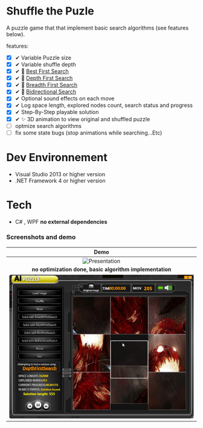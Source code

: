 # Shuffle the Puzle

A puzzle game that that implement basic search algorithms (see features below).

features:

- [x] ✔ Variable Puzzle size
- [x] ✔ Variable shuffle depth
- [x] ✔ 🔎 [Best First Search](https://en.wikipedia.org/wiki/Best-first_search)
- [x] ✔ 🔎 [Depth First Search](https://en.wikipedia.org/wiki/Depth-first_search)
- [x] ✔ 🔎 [Breadth First Search](https://en.wikipedia.org/wiki/Breadth-first_search)
- [x] ✔ 🔎 [Bidirectional Search](https://en.wikipedia.org/wiki/Bidirectional_search)
- [x] ✔ Optional sound effects on each move
- [x] ✔ Log space length, explored nodes count, search status and progress
- [x] ✔ Step-By-Step playable solution
- [x] ✔ ✨ 3D animation to view original and shuffled puzzle
- [ ] optmize search algorithms
- [ ] fix some state bugs (stop animations while searching...Etc)

# Dev Environnement

- Visual Studio 2013 or higher version
- .NET Framework 4 or higher version

# Tech

- C# , WPF
  **no external dependencies**

### Screenshots and demo

|                         **Demo**                         |
| :------------------------------------------------------: |
|          ![Presentation](/screenshots/demo.gif)          |
| **no optimization done, basic algorithm implementation** |
|          ![structure](/screenshots/solving.png)          |
